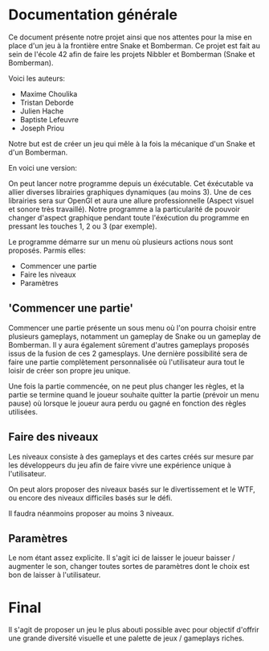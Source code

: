 # Documentation générale

Ce document présente notre projet ainsi que nos attentes pour la mise en place d'un jeu à la frontière entre Snake et Bomberman. Ce projet est fait au sein de l'école 42 afin de faire les projets Nibbler et Bomberman (Snake et Bomberman).

Voici les auteurs:

- Maxime Choulika
- Tristan Deborde
- Julien Hache
- Baptiste Lefeuvre
- Joseph Priou

Notre but est de créer un jeu qui mêle à la fois la mécanique d'un Snake et d'un Bomberman.

En voici une version:

On peut lancer notre programme depuis un éxécutable. Cet éxécutable va allier diverses librairies graphiques dynamiques (au moins 3). Une de ces librairies sera sur OpenGl et aura une allure professionnelle (Aspect visuel et sonore très travaillé). Notre programme a la particularité de pouvoir changer d'aspect graphique pendant toute l'éxécution du programme en pressant les touches 1, 2 ou 3 (par exemple).

Le programme démarre sur un menu où plusieurs actions nous sont proposés. Parmis elles:

- Commencer une partie
- Faire les niveaux
- Paramètres

## 'Commencer une partie'

Commencer une partie présente un sous menu où l'on pourra choisir entre plusieurs gameplays, notamment un gameplay de Snake ou un gameplay de Bomberman. Il y aura également sûrement d'autres gameplays proposés issus de la fusion de ces 2 gamesplays. Une dernière possibilité sera de faire une partie complètement personnalisée où l'utilisateur aura tout le loisir de créer son propre jeu unique.

Une fois la partie commencée, on ne peut plus changer les règles, et la partie se termine quand le joueur souhaite quitter la partie (prévoir un menu pause) où lorsque le joueur aura perdu ou gagné en fonction des règles utilisées.

## Faire des niveaux

Les niveaux consiste à des gameplays et des cartes créés sur mesure par les développeurs du jeu afin de faire vivre une expérience unique à l'utilisateur.

On peut alors proposer des niveaux basés sur le divertissement et le WTF, ou encore des niveaux difficiles basés sur le défi.

Il faudra néanmoins proposer au moins 3 niveaux.

## Paramètres

Le nom étant assez explicite. Il s'agit ici de laisser le joueur baisser / augmenter le son, changer toutes sortes de paramètres dont le choix est bon de laisser à l'utilisateur.

# Final

Il s'agit de proposer un jeu le plus abouti possible avec pour objectif d'offrir une grande diversité visuelle et une palette de jeux / gameplays riches.
